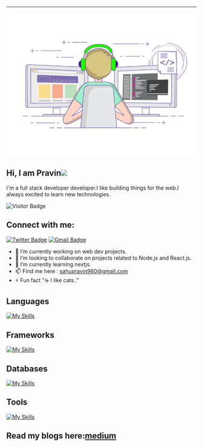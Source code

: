 ---
<p  align="center"><img height="380" src ="https://github.com/prvn347/prvn347/blob/main/codegif.gif" width="600"></p>

## Hi, I am Pravin<img src="https://media.giphy.com/media/mGcNjsfWAjY5AEZNw6/giphy.gif" width="50">
 I'm a full stack developer developer.I like building things for the web.I always excited to learn new technologies.

![Visitor Badge](https://visitor-badge.laobi.icu/badge?page_id=prvn347.prvn347)

## Connect with me:
[![Twitter Badge](https://img.shields.io/badge/-@prvn347-1ca0f1?style=flat-square&labelColor=1ca0f1&logo=twitter&logoColor=white&link=https://twitter.com/raheprvn)](https://twitter.com/prvn347) 
[![Gmail Badge](https://img.shields.io/badge/-sahupravin960@gmail.com-c14438?style=flat-square&logo=Gmail&logoColor=white&link=mailto:sahupravin960@gmail.com)](mailto:sahupravin960@gmail.com)

- 🔭 I’m currently working on web dev projects.
- 👯 I’m looking to collaborate on projects related to Node.js and React.js.
- 🌱 I’m currently learning nextjs.
- 📫 Find me here : [sahupravin960@gmail.com](mailto:sahupravin960@gmail.com)
- ⚡ Fun fact "☕ I like cats.."

<h2>Languages</h2>

[![My Skills](https://skillicons.dev/icons?i=ts,js,bash,cpp)](https://skillicons.dev)

<h2>Frameworks</h2>
  
[![My Skills](https://skillicons.dev/icons?i=nextjs,express,react,tailwindcss)](https://skillicons.dev)

<h2>Databases</h2>
  
[![My Skills](https://skillicons.dev/icons?i=postgres,mongo)](https://skillicons.dev)

<h2>Tools</h2>
 
[![My Skills](https://skillicons.dev/icons?i=git,github,docker,prisma,cloudflare,firebase,postman,linux)](https://skillicons.dev)
  
## Read my blogs here:[medium](https://medium.com/@sahupravin960)

<!--### I am learning blog writings here - [maddhruv.dev](https://maddhruv.dev)-->

